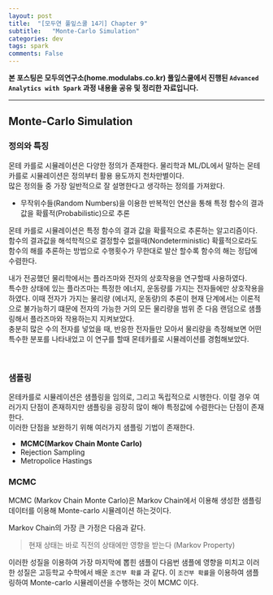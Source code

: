 ```yaml
---
layout: post
title:  "[모두연 풀잎스쿨 14기] Chapter 9"
subtitle:   "Monte-Carlo Simulation"
categories: dev
tags: spark
comments: False
---
```


**본 포스팅은 모두의연구소(home.modulabs.co.kr) 풀잎스쿨에서 진행된 `Advanced Analytics with Spark` 과정 내용을 공유 및 정리한 자료입니다.**    

--- 


## Monte-Carlo Simulation


### 정의와 특징
몬테 카를로 시뮬레이션은 다양한 정의가 존재한다. 물리학과 ML/DL에서 말하는 몬테카를로 시뮬레이션은 정의부터 활용 용도까지 천차만별이다.  
많은 정의들 중 가장 일반적으로 잘 설명한다고 생각하는 정의를 가져왔다.

- 무작위수들(Random Numbers)을 이용한 반복적인 연산을 통해 특정 함수의 결과 값을 확률적(Probabilistic)으로 추론

몬테 카를로 시뮬레이션은 특정 함수의 결과 값을 확률적으로 추론하는 알고리즘이다.  
함수의 결과값을 해석학적으로 결정할수 없을때(Nondeterministic) 확률적으로라도 함수의 해를 추론하는 방법으로 수행횟수가 무한대로 발산 할수록 함수의 해는 정답에 수렴한다.

내가 전공했던 물리학에서는 플라즈마와 전자의 상호작용을 연구할때 사용하였다.   
특수한 상태에 있는 플라즈마는 특정한 에너지, 운동량를 가지는 전자들에만 상호작용을 하였다. 이때 전자가 가지는 물리량 (에너지, 운동량)의 추론이 현재 단계에서는 이론적으로 불가능하기 떄문에 전자의 가능한 거의 모든 물리량을 범위 준 다음 랜덤으로 샘플링해서 플라즈마와 작용하는지 지켜보았다.  
충분히 많은 수의 전자를 넣었을 때, 반응한 전자들만 모아서 물리량을 측정해보면 어떤 특수한 분포를 나타내었고 이 연구를 할때 몬테카를로 시뮬레이션를 경험해보았다.

<br/>

### 샘플링 
몬테카를로 시뮬레이션은 샘플링을 임의로, 그리고 독립적으로 시행한다. 이럴 경우 여러가지 단점이 존재하지만 샘플링을 굉장히 많이 해야 특정값에 수렴한다는 단점이 존재한다.   
이러한 단점을 보완하기 위해 여러가지 샘플링 기법이 존재한다.
- **MCMC(Markov Chain Monte Carlo)**
- Rejection Sampling
- Metropolice Hastings


### MCMC 
MCMC (Markov Chain Monte Carlo)은 Markov Chain에서 이용해 생성한 샘플링 데이터를 이용해 Monte-carlo 시뮬레이션 하는것이다. 

Markov Chain의 가장 큰 가정은 다음과 같다.  

> 현재 상태는 바로 직전의 상태에만 영향을 받는다  (Markov Property)

이러한 성질을 이용하여 가장 마지막에 뽑힌 샘플이 다음번 샘플에 영향을 미치고 이러한 성질은 고등학교 수학에서 배운 `조건부 확률` 과 같다. 이 `조건부 확률`을 이용하여 샘플링하여 Monte-carlo 시뮬레이션을 수행하는 것이 MCMC 이다. 









<script>
MathJax.Hub.Queue(["Typeset",MathJax.Hub]);
</script>

<script>
MathJax = {
  tex: {
    inlineMath: [['$', '$'], ['\\(', '\\)']]
  },
  svg: {
    fontCache: 'global'
  }
};
</script>
<script type="text/javascript" id="MathJax-script" async
  src="https://cdn.jsdelivr.net/npm/mathjax@3/es5/tex-svg.js">
</script>